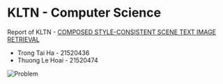 # KLTN - Computer Science
Report of KLTN - [COMPOSED STYLE-CONSISTENT SCENE TEXT IMAGE RETRIEVAL](https://drive.google.com/drive/folders/1vhuPNxr56Ku-515Z4h2FVsj1OZdTZs_p?usp=sharing)
- Trong Tai Ha - 21520436
- Thuong Le Hoai - 21520474

![Problem](https://github.com/user-attachments/assets/51c286a4-04a7-47d1-a763-99207fdb508b)

